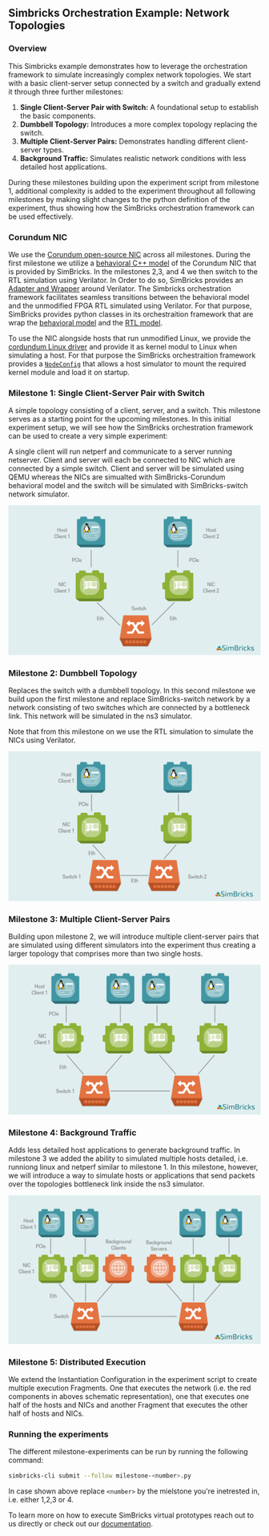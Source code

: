 ## Simbricks Orchestration Example: Network Topologies

### Overview
This Simbricks example demonstrates how to leverage the orchestration framework to simulate increasingly complex network topologies. We start with a basic client-server setup connected by a switch and gradually extend it through three further milestones:

1. **Single Client-Server Pair with Switch:** A foundational setup to establish the basic components.
2. **Dumbbell Topology:** Introduces a more complex topology replacing the switch.
3. **Multiple Client-Server Pairs:** Demonstrates handling different client-server types.
4. **Background Traffic:** Simulates realistic network conditions with less detailed host applications.

During these milestones building upon the experiment script from milestone 1, additional complexity is added to the experiment throughout all following milestones by making slight changes to the python definition of the experiment, thus showing how the SimBricks orchestration framework can be used effectively.

### Corundum NIC

We use the [Corundum open-source NIC](https://github.com/corundum/corundum) across all milestones. During the first milestone we utilize a [behavioral C++ model](https://github.com/simbricks/simbricks/tree/main/sims/nic/corundum_bm) of the Corundum NIC that is provided by SimBricks. In the milestones 2,3, and 4 we then switch to the RTL simulation using Verilator. In Order to do so, SimBricks provides an [Adapter and Wrapper](https://github.com/simbricks/simbricks/blob/main/sims/nic/corundum/corundum_verilator.cc) around Verilator.
The Simbricks orchestration framework facilitates seamless transitions between the behavioral model and the unmodified FPGA RTL simulated using Verilator. For that purpose, SimBricks provides python classes in its orchestraition framework that are wrap the [behavioral model](https://github.com/simbricks/simbricks/blob/0373937031dc5adba6a65860649035e80939f38a/experiments/simbricks/orchestration/simulators.py#L753C1-L756C67) and the [RTL model](https://github.com/simbricks/simbricks/blob/0373937031dc5adba6a65860649035e80939f38a/experiments/simbricks/orchestration/simulators.py#L737C1-L750C10).

To use the NIC alongside hosts that run unmodified Linux, we provide the [cordundum Linux driver](https://github.com/simbricks/simbricks/tree/main/images/mqnic) and provide it as kernel modul to Linux when simulating a host. For that purpose the SimBricks orchestraition framework provides a [`NodeConfig`](https://github.com/simbricks/simbricks/blob/0373937031dc5adba6a65860649035e80939f38a/experiments/simbricks/orchestration/nodeconfig.py#L223C1-L232C50) that allows a host simulator to mount the required kernel module and load it on startup.

### Milestone 1: Single Client-Server Pair with Switch
A simple topology consisting of a client, server, and a switch. This milestone serves as a starting point for the upcoming milestones. In this initial experiment setup, we will see how the SimBricks orchestration framework can be used to create a very simple experiment:

A single client will run netperf and communicate to a server running netserver. Client and server will each be connected to NIC which are connected by a simple switch. Client and server will be simulated using QEMU whereas the NICs are simualted with SimBricks-Corundum behavioral model and the switch will be simulated with SimBricks-switch network simulator.

![Milestone1 Topology](images/network-case-study-1.svg)

### Milestone 2: Dumbbell Topology
Replaces the switch with a dumbbell topology. In this second milestone we build upon the first milestone and replace SimBricks-switch network by a network consisting of two switches which are connected by a bottleneck link. This network will be simulated in the ns3 simulator.

Note that from this milestone on we use the RTL simulation to simulate the NICs using Verilator.

![Milestone 2 Topology](images/network-case-study-2.svg)


### Milestone 3: Multiple Client-Server Pairs
Building upon milestone 2, we will introduce multiple client-server pairs that are simulated using different simulators into the experiment thus creating a larger topology that comprises more than two single hosts. 

![Milestone 3 Topology](images/network-case-study-3.svg)

### Milestone 4: Background Traffic
Adds less detailed host applications to generate background traffic. In milestone 3 we added the ability to simulated multiple hosts detailed, i.e. runniong linux and netperf similar to milestone 1. In this milestone, however, we will introduce a way to simulate hosts or applications that send packets over the topologies bottleneck link inside the ns3 simulator. 

![Milestone 4 Topology](images/network-case-study-4.svg)

### Milestone 5: Distributed Execution
We extend the Instantiation Configuration in the experiment script to create multiple execution Fragments. 
One that executes the network (i.e. the red components in aboves schematic representation), one that executes one half of the hosts and NICs and another Fragment that executes the other half of hosts and NICs.

### Running the experiments
The different milestone-experiments can be run by running the following command:
```bash
simbricks-cli submit --follow milestone-<number>.py
```

In case shown above replace `<number>` by the mielstone you're inetrested in, i.e. either 1,2,3 or 4.

To learn more on how to execute SimBricks virtual prototypes reach out to us directly or check out our [documentation](https://simbricks.readthedocs.io/en/latest/).